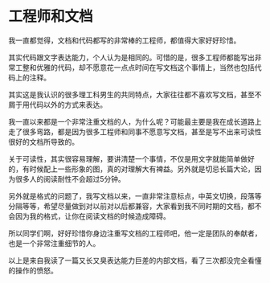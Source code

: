 # 工程师和文档

我一直都觉得，文档和代码都写的非常棒的工程师，都值得大家好好珍惜。

其实代码跟文字表达能力，个人认为是相同的。可惜的是，很多工程师都能写出非常工整和优雅的代码，却不愿意花一点点时间在写文档这个事情上，当然也包括代码上的注释。

其实这是我认识的很多理工科男生的共同特点，大家往往都不喜欢写文档，甚至不屑于用代码以外的方式来表达。

我一直以来都是一个非常注重文档的人，为什么呢？可能最主要是我在成长道路上走了很多弯路，都是因为很多工程师和同事不愿意写文档，甚至是写不出来可读性很好的文档所导致的。

关于可读性，其实很容易理解，要讲清楚一个事情，不仅是用文字就能简单做好的，有时候配上一些形象的图，真的对理解大有裨益。另外就是切忌长篇大论，因为很多人的阅读耐性不会超过5分钟。

另外就是格式的问题了，我写文档以来，一直非常注意标点，中英文切换，段落等分隔等等，希望尽量做到对以前对以后都兼容，大家看到我不同时期的文档，都不会因为我的格式，让你在阅读文档的时候造成障碍。

所以同学们啊，好好珍惜你身边注重写文档的工程师吧，他一定是团队的奉献者，也是一个非常注重细节的人。

以上是来自我读了一篇又长又臭表达能力巨差的内部文档，看了三次都没完全看懂的操作的愤怒。

